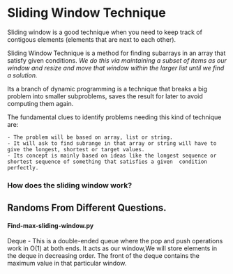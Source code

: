 # Sliding Window Technique 

Sliding window is a good technique when you need to keep track of contigous elements (elements that are next to each other).

Sliding Window Technique is a method for finding subarrays in an array that satisfy given conditions. *We do this via maintaining a subset of items as our window and resize and move that window within the larger list until we find a solution.*

Its a branch of dynamic programming is a technique that breaks a big problem into smaller subproblems, saves the result for later to avoid computing them again.

The fundamental clues  to identify problems needing this kind of technique are:

    - The problem will be based on array, list or string.
    - It will ask to find subrange in that array or string will have to give the longest, shortest or target values.
    - Its concept is mainly based on ideas like the longest sequence or shortest sequence of something that satisfies a given  condition perfectly.


### How does the sliding window work?
  


## Randoms From Different Questions.

#### Find-max-sliding-window.py

Deque - This is a double-ended queue where the pop and push operations work in O(1) at both ends.
It acts as our window,We will store elements in the deque in decreasing order.
The front of the deque contains the maximum value in that particular window.